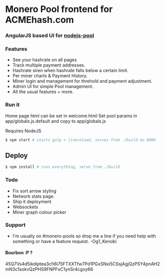 # Monero Pool frontend for ACMEhash.com

### AngularJS based UI for [nodejs-pool](https://github.com/Snipa22/nodejs-pool)

### Features
- See your hashrate on all pages
- Track multiple payment addresses.
- Hashrate siren when hashrate falls below a certain limit.
- Per miner charts & Payment History.
- Miner login and management for threhold and payment adjustment.
- Admin UI for simple Pool management.
- All the usual features + more.

### Run it

Home page html can be set in welcome.html
Set pool params in app/globals.js.default and copy to app/globals.js

Requires NodeJS

```sh
$ npm start # starts gulp + livereload, serves from ./build on 8080
```

## Deploy
```sh
$ npm install # runs everything, serve from ./build
```

### Todo

* Fix sort arrow styling
* Network stats page.
* Ship it deployment
* Websockets
* Miner graph colour picker

### Support
* I'm usually on #monero-pools so drop me a line if you need help with something or have a feature request.
-Og1_Kenobi

#### Bourbon :P ?
45Q7Vs4d5ikdiptea3cfi6i75FTXXTfw7Pd1PGxSNxi5CSsjAgjQzPSY4pnAH2mN3c1sokvQzPHS9FNPFxC1ynSr4cgvy66
